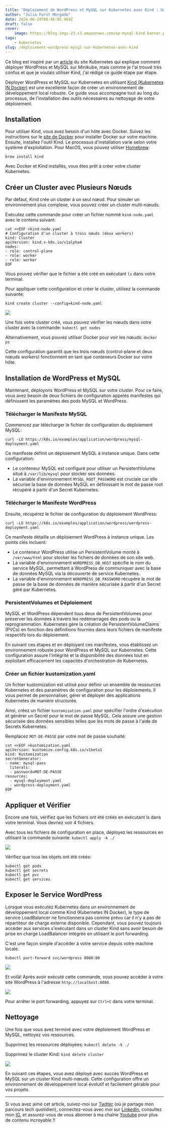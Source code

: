 ```yaml
---
title: "Déploiement de WordPress et MySQL sur Kubernetes avec Kind : Guide étape par étape"
author: "Julia Furst Morgado"
date: 2024-06-24T06:46:05.964Z
draft: false
cover:
    image: https://blog-imgs-23.s3.amazonaws.com/wp-mysql-kind-banner.png
tags: 
    - Kubernetes
slug: /deploiement-wordpress-mysql-sur-kubernetes-avec-kind
---
```

Ce blog est inspiré par un [article](https://kubernetes.io/docs/tutorials/stateful-application/mysql-wordpress-persistent-volume/) du site Kubernetes qui explique comment déployer WordPress et MySQL sur Minikube, mais comme je l'ai trouvé très confus et que je voulais utiliser Kind, j'ai rédigé ce guide étape par étape.

Déployer WordPress et MySQL sur Kubernetes en utilisant [Kind (Kubernetes IN Docker)](https://kind.sigs.k8s.io/) est une excellente façon de créer un environnement de développement local robuste. Ce guide vous accompagne tout au long du processus, de l'installation des outils nécessaires au nettoyage de votre déploiement.

## Installation
Pour utiliser Kind, vous avez besoin d'un hôte avec Docker. Suivez les instructions sur le [site de Docker](https://docs.docker.com/get-docker/) pour installer Docker sur votre machine. Ensuite, installez l'outil Kind. Le processus d'installation varie selon votre système d'exploitation. Pour MacOS, vous pouvez utiliser [Homebrew](https://formulae.brew.sh/formula/kind):

`brew install kind`

Avec Docker et Kind installés, vous êtes prêt à créer votre cluster Kubernetes.

## Créer un Cluster avec Plusieurs Nœuds
Par défaut, Kind crée un cluster à un seul nœud. Pour simuler un environnement plus complexe, vous pouvez créer un cluster multi-nœuds.

Exécutez cette commande pour créer un fichier nommé `kind-node.yaml` avec le contenu suivant:

```
cat <<EOF >kind-node.yaml
# Configuration d'un cluster à trois nœuds (deux workers)
kind: Cluster
apiVersion: kind.x-k8s.io/v1alpha4
nodes:
- role: control-plane
- role: worker
- role: worker
EOF
```

Vous pouvez vérifier que le fichier a été créé en exécutant `ls` dans votre terminal.

Pour appliquer cette configuration et créer le cluster, utilisez la commande suivante:

`kind create cluster --config=kind-node.yaml`

![](https://blog-imgs-23.s3.amazonaws.com/kind-cluster.png)

Une fois votre cluster créé, vous pouvez vérifier les nœuds dans votre cluster avec la commande: `kubectl get nodes`

Alternativement, vous pouvez utiliser Docker pour voir les nœuds: `docker ps`

Cette configuration garantit que les trois nœuds (control-plane et deux nœuds workers) fonctionnent en tant que conteneurs Docker sur votre hôte.

## Installation de WordPress et MySQL

Maintenant, déployons WordPress et MySQL sur votre cluster. Pour ce faire, vous avez besoin de deux fichiers de configuration appelés manifestes qui définissent les paramètres des pods MySQL et WordPress.

### Télécharger le Manifeste MySQL
Commencez par télécharger le fichier de configuration du déploiement MySQL:

`curl -LO https://k8s.io/examples/application/wordpress/mysql-deployment.yaml`

Ce manifeste définit un déploiement MySQL à instance unique. Dans cette configuration:

- Le conteneur MySQL est configuré pour utiliser un PersistentVolume situé à `/var/lib/mysql` pour stocker ses données.
- La variable d'environnement `MYSQL_ROOT_PASSWORD` est cruciale car elle sécurise la base de données MySQL en définissant le mot de passe root récupéré à partir d'un Secret Kubernetes.

### Télécharger le Manifeste WordPress
Ensuite, récupérez le fichier de configuration du déploiement WordPress:

`curl -LO https://k8s.io/examples/application/wordpress/wordpress-deployment.yaml`

Ce manifeste détaille un déploiement WordPress à instance unique. Les points clés incluent:

- Le conteneur WordPress utilise un PersistentVolume monté à `/var/www/html` pour stocker les fichiers de données de son site web.
- La variable d'environnement `WORDPRESS_DB_HOST` spécifie le nom du service MySQL, permettant à WordPress de communiquer avec la base de données MySQL via la découverte de service Kubernetes.
- La variable d'environnement `WORDPRESS_DB_PASSWORD` récupère le mot de passe de la base de données de manière sécurisée à partir d'un Secret géré par Kubernetes.

### PersistentVolumes et Déploiement
MySQL et WordPress dépendent tous deux de PersistentVolumes pour préserver les données à travers les redémarrages des pods ou la reprogrammation. Kubernetes gère la création de PersistentVolumeClaims (PVCs) en fonction des définitions fournies dans leurs fichiers de manifeste respectifs lors du déploiement.

En suivant ces étapes et en déployant ces manifestes, vous établissez un environnement robuste pour WordPress et MySQL sur Kubernetes. Cette configuration assure l'intégrité et la disponibilité des données tout en exploitant efficacement les capacités d'orchestration de Kubernetes.

### Créer un fichier kustomization.yaml
Un fichier kustomization est utilisé pour définir un ensemble de ressources Kubernetes et des paramètres de configuration pour les déploiements. Il vous permet de personnaliser, gérer et déployer des applications Kubernetes de manière structurée.

Ainsi, créez un fichier `kustomization.yaml` pour spécifier l'ordre d'exécution et générer un Secret pour le mot de passe MySQL. Cela assure une gestion sécurisée des données sensibles telles que les mots de passe à l'aide de Secrets Kubernetes.

Remplacez `MOT-DE-PASSE` par votre mot de passe souhaité:

```
cat <<EOF >kustomization.yaml
apiVersion: kustomize.config.k8s.io/v1beta1
kind: Kustomization 
secretGenerator:
- name: mysql-pass
  literals:
  - password=MOT-DE-PASSE
resources:
  - mysql-deployment.yaml
  - wordpress-deployment.yaml
EOF
```

## Appliquer et Vérifier
Encore une fois, vérifiez que les fichiers ont été créés en exécutant ls dans votre terminal. Vous devriez voir 4 fichiers.

Avec tous les fichiers de configuration en place, déployez les ressources en utilisant la commande suivante:
`kubectl apply -k ./`

![](https://blog-imgs-23.s3.amazonaws.com/kind-wp-mysql-dep.png)

Vérifiez que tous les objets ont été créés:
```
kubectl get pods
kubectl get secrets
kubectl get pvc
kubectl get services
```

## Exposer le Service WordPress
Lorsque vous exécutez Kubernetes dans un environnement de développement local comme Kind (Kubernetes IN Docker), le type de service LoadBalancer ne fonctionnera pas comme prévu car il n'y a pas de répartiteur de charge externe disponible. Cependant, vous pouvez toujours accéder aux services s'exécutant dans un cluster Kind sans avoir besoin de prise en charge LoadBalancer intégrée en utilisant le port forwarding.

C'est une façon simple d'accéder à votre service depuis votre machine locale.

`kubectl port-forward svc/wordpress 8080:80`

![](https://blog-imgs-23.s3.amazonaws.com/kind-expose-wp-service.png)

Et voilà! Après avoir exécuté cette commande, vous pouvez accéder à votre site WordPress à l'adresse `http://localhost:8080`.

![](https://blog-imgs-23.s3.amazonaws.com/kind-wp.png)

Pour arrêter le port forwarding, appuyez sur `Ctrl+C` dans votre terminal.

## Nettoyage
Une fois que vous avez terminé avec votre déploiement WordPress et MySQL, nettoyez vos ressources.

Supprimez les ressources déployées:
`kubectl delete -k ./`

Supprimez le cluster Kind:
`kind delete cluster`

![](https://blog-imgs-23.s3.amazonaws.com/kind-delete.png)

En suivant ces étapes, vous avez déployé avec succès WordPress et MySQL sur un cluster Kind multi-nœuds. Cette configuration offre un environnement de développement local évolutif et facilement gérable pour vos projets.

***

Si vous avez aimé cet article, suivez-moi sur [Twitter](https://twitter.com/juliafmorgado) (où je partage mon parcours tech quotidien), connectez-vous avec moi sur [LinkedIn](https://www.linkedin.com/in/juliafmorgado/), consultez mon [IG](https://www.instagram.com/juliafmorgado/), et assurez-vous de vous abonner à ma chaîne [Youtube](https://www.youtube.com/c/JuliaFMorgado) pour plus de contenu incroyable !!
